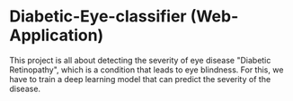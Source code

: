 # Diabetic-Eye-classifier (Web-Application)
This project is all about detecting the severity of eye disease "Diabetic Retinopathy", which is a condition that leads to eye blindness. For this, we have to train a deep learning model that can predict the severity of the disease.
